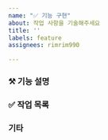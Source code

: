 ```yaml
---
name: "✅ 기능 구현"
about: 작업 사항을 기술해주세요
title: ''
labels: feature
assignees: rimrim990

---
```


### ⚒ 기능 설명

### ✅ 작업 목록

### 기타
